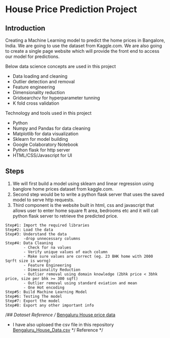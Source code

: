 # House Price Prediction Project

## Introduction
Creating a Machine Learning model to predict the home prices in Bangalore, India. We are going to use the dataset from Kaggle.com.
We are also going to create a single page website which will provide the front end to access our model for predictions.

Below data science concepts are used in this project
* Data loading and cleaning
* Outlier detection and removal
* Feature engineering
* Dimensionality reduction
* Gridsearchcv for hyperparameter tunning
* K fold cross validation

Technology and tools used in this project
* Python
* Numpy and Pandas for data cleaning
* Matplotlib for data visualization
* Sklearn for model building
* Google Colaboratory Notebook
* Python flask for http server
* HTML/CSS/Javascript for UI

## Steps
1. We will first build a model using sklearn and linear regression using banglore home prices dataset from kaggle.com.
2. Second step would be to write a python flask server that uses the saved model to serve http requests.
3. Third component is the website built in html, css and javascript that allows user to enter home square ft area, bedrooms etc and it will call python flask server to retrieve the predicted price. 

  ```
  Step#1: Import the required libraries
  Step#2: Load the data
  Step#3: Understand the data
          -drop unnecessary columns
  Step#4: Data Cleaning
          - Check for na values
          - Verify unique values of each column
          - Make sure values are correct (eg. 23 BHK home with 2000 Sqrft size is worng)
          - Feature Engineering
          - Dimesionality Reduction
          - Outlier removal using domain knowledge (2bhk price < 3bhk price, size per bhk >= 300 sqft)
          - Outlier removal using standard eviation and mean
          - One Hot encoding
  Step#5: Build Machine Learning Model
  Step#6: Testing The model
  Step#7: Export the model
  Step#8: Export any other important info
  ```

/*## Dataset Reference
/* [Bengaluru House price data](https://www.kaggle.com/amitabhajoy/bengaluru-house-price-data)
* I have also uploaed the csv file in this repository [Bengaluru_House_Data.csv](Bengaluru_House_Data.csv)
*/
Reference
*/
